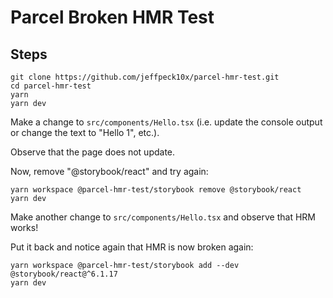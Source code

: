 # Parcel Broken HMR Test

## Steps

```shell
git clone https://github.com/jeffpeck10x/parcel-hmr-test.git
cd parcel-hmr-test
yarn
yarn dev
```

Make a change to `src/components/Hello.tsx` (i.e. update the console output or change the text to "Hello 1", etc.).

Observe that the page does not update.

Now, remove "@storybook/react" and try again:
```shell
yarn workspace @parcel-hmr-test/storybook remove @storybook/react
yarn dev
```
Make another change to `src/components/Hello.tsx` and observe that HRM works!

Put it back and notice again that HMR is now broken again:
```shell
yarn workspace @parcel-hmr-test/storybook add --dev @storybook/react@^6.1.17
yarn dev
```
